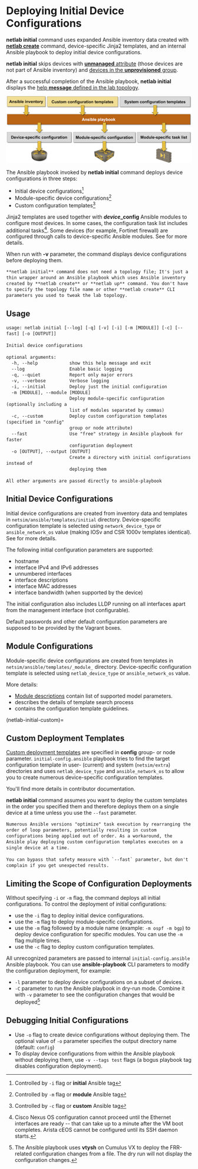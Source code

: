# Deploying Initial Device Configurations

**netlab initial** command uses expanded Ansible inventory data created with **[netlab create](create.md)** command, device-specific Jinja2 templates, and an internal Ansible playbook to deploy initial device configurations.

**netlab initial** skips devices with [**unmanaged** attribute](node-attributes) (those devices are not part of Ansible inventory) and [devices in the **unprovisioned** group](group-special-names).

After a successful completion of the Ansible playbook, **netlab initial** displays the [help **message** defined in the lab topology](topology-reference-top-elements).

![netlab initial functional diagram](initial.png)

The Ansible playbook invoked by **netlab initial** command deploys device configurations in three steps:

* Initial device configurations[^itag]
* Module-specific device configurations[^mtag]
* Custom configuration templates[^ctag]

[^itag]: Controlled by `-i` flag or **initial** Ansible tag
[^mtag]: Controlled by `-m` flag or **module** Ansible tag
[^ctag]: Controlled by `-c` flag or **custom** Ansible tag

Jinja2 templates are used together with **_device_\_config** Ansible modules to configure most devices. In some cases, the configuration task list includes additional tasks[^init]. Some devices (for example, Fortinet firewall) are configured through calls to device-specific Ansible modules. See _[](../caveats.md)_ for more details.

[^init]: Cisco Nexus OS configuration cannot proceed until the Ethernet interfaces are ready -- that can take up to a minute after the VM boot completes. Arista cEOS cannot be configured until its SSH daemon starts.

When run with **-v** parameter, the command displays device configurations before deploying them.

```{tip}
**netlab initial** command does not need a topology file; It's just a thin wrapper around an Ansible playbook which uses Ansible inventory created by **netlab create** or **netlab up** command. You don't have to specify the topology file name or other **netlab create** CLI parameters you used to tweak the lab topology.
```

## Usage

```text
usage: netlab initial [--log] [-q] [-v] [-i] [-m [MODULE]] [-c] [--fast] [-o [OUTPUT]]

Initial device configurations

optional arguments:
  -h, --help            show this help message and exit
  --log                 Enable basic logging
  -q, --quiet           Report only major errors
  -v, --verbose         Verbose logging
  -i, --initial         Deploy just the initial configuration
  -m [MODULE], --module [MODULE]
                        Deploy module-specific configuration (optionally including a 
                        list of modules separated by commas)
  -c, --custom          Deploy custom configuration templates (specified in "config" 
                        group or node attribute)
  --fast                Use "free" strategy in Ansible playbook for faster
                        configuration deployment
  -o [OUTPUT], --output [OUTPUT]
                        Create a directory with initial configurations instead of
                        deploying them

All other arguments are passed directly to ansible-playbook
```

## Initial Device Configurations

Initial device configurations are created from inventory data and templates in `netsim/ansible/templates/initial` directory. Device-specific configuration template is selected using `network_device_type` or `ansible_network_os` value (making IOSv and CSR 1000v templates identical). See [](../dev/config/deploy.md) for more details.

The following initial configuration parameters are supported:

* hostname
* interface IPv4 and IPv6 addresses
* unnumbered interfaces
* interface descriptions
* interface MAC addresses
* interface bandwidth (when supported by the device)

The initial configuration also includes LLDP running on all interfaces apart from the management interface (not configurable).

Default passwords and other default configuration parameters are supposed to be provided by the Vagrant boxes.

## Module Configurations

Module-specific device configurations are created from templates in `netsim/ansible/templates/_module_` directory. Device-specific configuration template is selected using `netlab_device_type` or `ansible_network_os` value. 

More details: 

* [Module descriptions](../module-reference.md) contain list of supported model parameters.
* [](../dev/config/deploy.md) describes the details of template search process
* [](../dev/device-features.md) contains the configuration template guidelines.

(netlab-initial-custom)=
## Custom Deployment Templates

[Custom deployment templates](../groups.md#custom-configuration-templates) are specified in **config** group- or node parameter. `initial-config.ansible` playbook tries to find the target configuration template in user- (current) and system (`netsim/extra`) directories and uses `netlab_device_type` and `ansible_network_os` to allow you to create numerous device-specific configuration templates.

You'll find more details in _[](../dev/config/deploy.md)_ contributor documentation.

**netlab initial** command assumes you want to deploy the custom templates in the order you specified them and therefore deploys them on a single device at a time unless you use the `--fast` parameter.

```{warning}
Numerous Ansible versions "optimize" task execution by rearranging the order of loop parameters, potentially resulting in custom configurations being applied out of order. As a workaround, the Ansible play deploying custom configuration templates executes on a single device at a time. 

You can bypass that safety measure with `--fast` parameter, but don't complain if you get unexpected results.
```

## Limiting the Scope of Configuration Deployments

Without specifying `-i` or `-m` flag, the command deploys all initial configurations. To control the deployment of initial configurations:

* use the `-i` flag to deploy initial device configurations. 
* use the `-m` flag to deploy module-specific configurations. 
* use the `-m` flag followed by a module name (example: `-m ospf -m bgp`) to deploy device configuration for specific modules. You can use the `-m` flag multiple times.
* use the `-c` flag to deploy custom configuration templates. 

All unrecognized parameters are passed to internal `initial-config.ansible` Ansible playbook. You can use **ansible-playbook** CLI parameters to modify the configuration deployment, for example:

* `-l` parameter to deploy device configurations on a subset of devices.
* `-C` parameter to run the Ansible playbook in dry-run mode. Combine it with `-v` parameter to see the configuration changes that would be deployed[^vx]

[^vx]: The Ansible playbook uses **vtysh** on Cumulus VX to deploy the FRR-related configuration changes from a file. The dry run will not display the configuration changes.

## Debugging Initial Configurations

* Use `-o` flag to create device configurations without deploying them. The optional value of `-o` parameter specifies the output directory name (default: `config`)
* To display device configurations from within the Ansible playbook without deploying them, use `-v --tags test` flags (a bogus playbook tag disables configuration deployment).

